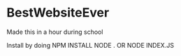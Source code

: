 # BestWebsiteEver
Made this in a hour during school


Install by doing
NPM INSTALL
NODE . OR NODE INDEX.JS
